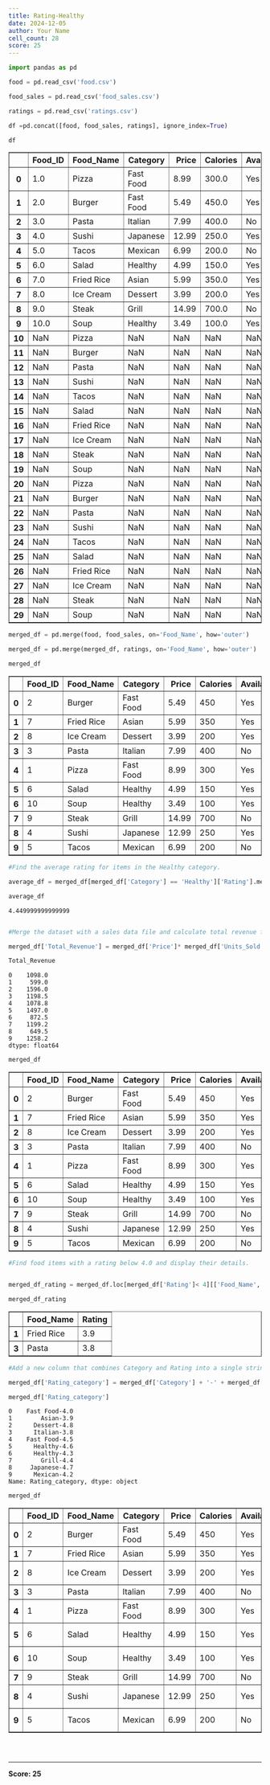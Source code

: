 ```yaml
---
title: Rating-Healthy
date: 2024-12-05
author: Your Name
cell_count: 28
score: 25
---
```


```python
import pandas as pd
```


```python
food = pd.read_csv('food.csv')
```


```python
food_sales = pd.read_csv('food_sales.csv')
```


```python
ratings = pd.read_csv('ratings.csv')
```


```python
df =pd.concat([food, food_sales, ratings], ignore_index=True)
```


```python
df
```




<div>
<style scoped>
    .dataframe tbody tr th:only-of-type {
        vertical-align: middle;
    }

    .dataframe tbody tr th {
        vertical-align: top;
    }

    .dataframe thead th {
        text-align: right;
    }
</style>
<table border="1" class="dataframe">
  <thead>
    <tr style="text-align: right;">
      <th></th>
      <th>Food_ID</th>
      <th>Food_Name</th>
      <th>Category</th>
      <th>Price</th>
      <th>Calories</th>
      <th>Available</th>
      <th>Units_Sold</th>
      <th>Rating</th>
    </tr>
  </thead>
  <tbody>
    <tr>
      <th>0</th>
      <td>1.0</td>
      <td>Pizza</td>
      <td>Fast Food</td>
      <td>8.99</td>
      <td>300.0</td>
      <td>Yes</td>
      <td>NaN</td>
      <td>NaN</td>
    </tr>
    <tr>
      <th>1</th>
      <td>2.0</td>
      <td>Burger</td>
      <td>Fast Food</td>
      <td>5.49</td>
      <td>450.0</td>
      <td>Yes</td>
      <td>NaN</td>
      <td>NaN</td>
    </tr>
    <tr>
      <th>2</th>
      <td>3.0</td>
      <td>Pasta</td>
      <td>Italian</td>
      <td>7.99</td>
      <td>400.0</td>
      <td>No</td>
      <td>NaN</td>
      <td>NaN</td>
    </tr>
    <tr>
      <th>3</th>
      <td>4.0</td>
      <td>Sushi</td>
      <td>Japanese</td>
      <td>12.99</td>
      <td>250.0</td>
      <td>Yes</td>
      <td>NaN</td>
      <td>NaN</td>
    </tr>
    <tr>
      <th>4</th>
      <td>5.0</td>
      <td>Tacos</td>
      <td>Mexican</td>
      <td>6.99</td>
      <td>200.0</td>
      <td>No</td>
      <td>NaN</td>
      <td>NaN</td>
    </tr>
    <tr>
      <th>5</th>
      <td>6.0</td>
      <td>Salad</td>
      <td>Healthy</td>
      <td>4.99</td>
      <td>150.0</td>
      <td>Yes</td>
      <td>NaN</td>
      <td>NaN</td>
    </tr>
    <tr>
      <th>6</th>
      <td>7.0</td>
      <td>Fried Rice</td>
      <td>Asian</td>
      <td>5.99</td>
      <td>350.0</td>
      <td>Yes</td>
      <td>NaN</td>
      <td>NaN</td>
    </tr>
    <tr>
      <th>7</th>
      <td>8.0</td>
      <td>Ice Cream</td>
      <td>Dessert</td>
      <td>3.99</td>
      <td>200.0</td>
      <td>Yes</td>
      <td>NaN</td>
      <td>NaN</td>
    </tr>
    <tr>
      <th>8</th>
      <td>9.0</td>
      <td>Steak</td>
      <td>Grill</td>
      <td>14.99</td>
      <td>700.0</td>
      <td>No</td>
      <td>NaN</td>
      <td>NaN</td>
    </tr>
    <tr>
      <th>9</th>
      <td>10.0</td>
      <td>Soup</td>
      <td>Healthy</td>
      <td>3.49</td>
      <td>100.0</td>
      <td>Yes</td>
      <td>NaN</td>
      <td>NaN</td>
    </tr>
    <tr>
      <th>10</th>
      <td>NaN</td>
      <td>Pizza</td>
      <td>NaN</td>
      <td>NaN</td>
      <td>NaN</td>
      <td>NaN</td>
      <td>120.0</td>
      <td>NaN</td>
    </tr>
    <tr>
      <th>11</th>
      <td>NaN</td>
      <td>Burger</td>
      <td>NaN</td>
      <td>NaN</td>
      <td>NaN</td>
      <td>NaN</td>
      <td>200.0</td>
      <td>NaN</td>
    </tr>
    <tr>
      <th>12</th>
      <td>NaN</td>
      <td>Pasta</td>
      <td>NaN</td>
      <td>NaN</td>
      <td>NaN</td>
      <td>NaN</td>
      <td>150.0</td>
      <td>NaN</td>
    </tr>
    <tr>
      <th>13</th>
      <td>NaN</td>
      <td>Sushi</td>
      <td>NaN</td>
      <td>NaN</td>
      <td>NaN</td>
      <td>NaN</td>
      <td>50.0</td>
      <td>NaN</td>
    </tr>
    <tr>
      <th>14</th>
      <td>NaN</td>
      <td>Tacos</td>
      <td>NaN</td>
      <td>NaN</td>
      <td>NaN</td>
      <td>NaN</td>
      <td>180.0</td>
      <td>NaN</td>
    </tr>
    <tr>
      <th>15</th>
      <td>NaN</td>
      <td>Salad</td>
      <td>NaN</td>
      <td>NaN</td>
      <td>NaN</td>
      <td>NaN</td>
      <td>300.0</td>
      <td>NaN</td>
    </tr>
    <tr>
      <th>16</th>
      <td>NaN</td>
      <td>Fried Rice</td>
      <td>NaN</td>
      <td>NaN</td>
      <td>NaN</td>
      <td>NaN</td>
      <td>100.0</td>
      <td>NaN</td>
    </tr>
    <tr>
      <th>17</th>
      <td>NaN</td>
      <td>Ice Cream</td>
      <td>NaN</td>
      <td>NaN</td>
      <td>NaN</td>
      <td>NaN</td>
      <td>400.0</td>
      <td>NaN</td>
    </tr>
    <tr>
      <th>18</th>
      <td>NaN</td>
      <td>Steak</td>
      <td>NaN</td>
      <td>NaN</td>
      <td>NaN</td>
      <td>NaN</td>
      <td>80.0</td>
      <td>NaN</td>
    </tr>
    <tr>
      <th>19</th>
      <td>NaN</td>
      <td>Soup</td>
      <td>NaN</td>
      <td>NaN</td>
      <td>NaN</td>
      <td>NaN</td>
      <td>250.0</td>
      <td>NaN</td>
    </tr>
    <tr>
      <th>20</th>
      <td>NaN</td>
      <td>Pizza</td>
      <td>NaN</td>
      <td>NaN</td>
      <td>NaN</td>
      <td>NaN</td>
      <td>NaN</td>
      <td>4.5</td>
    </tr>
    <tr>
      <th>21</th>
      <td>NaN</td>
      <td>Burger</td>
      <td>NaN</td>
      <td>NaN</td>
      <td>NaN</td>
      <td>NaN</td>
      <td>NaN</td>
      <td>4.0</td>
    </tr>
    <tr>
      <th>22</th>
      <td>NaN</td>
      <td>Pasta</td>
      <td>NaN</td>
      <td>NaN</td>
      <td>NaN</td>
      <td>NaN</td>
      <td>NaN</td>
      <td>3.8</td>
    </tr>
    <tr>
      <th>23</th>
      <td>NaN</td>
      <td>Sushi</td>
      <td>NaN</td>
      <td>NaN</td>
      <td>NaN</td>
      <td>NaN</td>
      <td>NaN</td>
      <td>4.7</td>
    </tr>
    <tr>
      <th>24</th>
      <td>NaN</td>
      <td>Tacos</td>
      <td>NaN</td>
      <td>NaN</td>
      <td>NaN</td>
      <td>NaN</td>
      <td>NaN</td>
      <td>4.2</td>
    </tr>
    <tr>
      <th>25</th>
      <td>NaN</td>
      <td>Salad</td>
      <td>NaN</td>
      <td>NaN</td>
      <td>NaN</td>
      <td>NaN</td>
      <td>NaN</td>
      <td>4.6</td>
    </tr>
    <tr>
      <th>26</th>
      <td>NaN</td>
      <td>Fried Rice</td>
      <td>NaN</td>
      <td>NaN</td>
      <td>NaN</td>
      <td>NaN</td>
      <td>NaN</td>
      <td>3.9</td>
    </tr>
    <tr>
      <th>27</th>
      <td>NaN</td>
      <td>Ice Cream</td>
      <td>NaN</td>
      <td>NaN</td>
      <td>NaN</td>
      <td>NaN</td>
      <td>NaN</td>
      <td>4.8</td>
    </tr>
    <tr>
      <th>28</th>
      <td>NaN</td>
      <td>Steak</td>
      <td>NaN</td>
      <td>NaN</td>
      <td>NaN</td>
      <td>NaN</td>
      <td>NaN</td>
      <td>4.4</td>
    </tr>
    <tr>
      <th>29</th>
      <td>NaN</td>
      <td>Soup</td>
      <td>NaN</td>
      <td>NaN</td>
      <td>NaN</td>
      <td>NaN</td>
      <td>NaN</td>
      <td>4.3</td>
    </tr>
  </tbody>
</table>
</div>




```python
merged_df = pd.merge(food, food_sales, on='Food_Name', how='outer')
```


```python
merged_df = pd.merge(merged_df, ratings, on='Food_Name', how='outer')
```


```python
merged_df
```




<div>
<style scoped>
    .dataframe tbody tr th:only-of-type {
        vertical-align: middle;
    }

    .dataframe tbody tr th {
        vertical-align: top;
    }

    .dataframe thead th {
        text-align: right;
    }
</style>
<table border="1" class="dataframe">
  <thead>
    <tr style="text-align: right;">
      <th></th>
      <th>Food_ID</th>
      <th>Food_Name</th>
      <th>Category</th>
      <th>Price</th>
      <th>Calories</th>
      <th>Available</th>
      <th>Units_Sold</th>
      <th>Rating</th>
    </tr>
  </thead>
  <tbody>
    <tr>
      <th>0</th>
      <td>2</td>
      <td>Burger</td>
      <td>Fast Food</td>
      <td>5.49</td>
      <td>450</td>
      <td>Yes</td>
      <td>200</td>
      <td>4.0</td>
    </tr>
    <tr>
      <th>1</th>
      <td>7</td>
      <td>Fried Rice</td>
      <td>Asian</td>
      <td>5.99</td>
      <td>350</td>
      <td>Yes</td>
      <td>100</td>
      <td>3.9</td>
    </tr>
    <tr>
      <th>2</th>
      <td>8</td>
      <td>Ice Cream</td>
      <td>Dessert</td>
      <td>3.99</td>
      <td>200</td>
      <td>Yes</td>
      <td>400</td>
      <td>4.8</td>
    </tr>
    <tr>
      <th>3</th>
      <td>3</td>
      <td>Pasta</td>
      <td>Italian</td>
      <td>7.99</td>
      <td>400</td>
      <td>No</td>
      <td>150</td>
      <td>3.8</td>
    </tr>
    <tr>
      <th>4</th>
      <td>1</td>
      <td>Pizza</td>
      <td>Fast Food</td>
      <td>8.99</td>
      <td>300</td>
      <td>Yes</td>
      <td>120</td>
      <td>4.5</td>
    </tr>
    <tr>
      <th>5</th>
      <td>6</td>
      <td>Salad</td>
      <td>Healthy</td>
      <td>4.99</td>
      <td>150</td>
      <td>Yes</td>
      <td>300</td>
      <td>4.6</td>
    </tr>
    <tr>
      <th>6</th>
      <td>10</td>
      <td>Soup</td>
      <td>Healthy</td>
      <td>3.49</td>
      <td>100</td>
      <td>Yes</td>
      <td>250</td>
      <td>4.3</td>
    </tr>
    <tr>
      <th>7</th>
      <td>9</td>
      <td>Steak</td>
      <td>Grill</td>
      <td>14.99</td>
      <td>700</td>
      <td>No</td>
      <td>80</td>
      <td>4.4</td>
    </tr>
    <tr>
      <th>8</th>
      <td>4</td>
      <td>Sushi</td>
      <td>Japanese</td>
      <td>12.99</td>
      <td>250</td>
      <td>Yes</td>
      <td>50</td>
      <td>4.7</td>
    </tr>
    <tr>
      <th>9</th>
      <td>5</td>
      <td>Tacos</td>
      <td>Mexican</td>
      <td>6.99</td>
      <td>200</td>
      <td>No</td>
      <td>180</td>
      <td>4.2</td>
    </tr>
  </tbody>
</table>
</div>




```python
#Find the average rating for items in the Healthy category.
```


```python
average_df = merged_df[merged_df['Category'] == 'Healthy']['Rating'].mean()
```


```python
average_df
```




    4.449999999999999




```python

```


```python
#Merge the dataset with a sales data file and calculate total revenue for each Category.
```


```python
merged_df['Total_Revenue'] = merged_df['Price']* merged_df['Units_Sold']
```


```python
Total_Revenue
```




    0    1098.0
    1     599.0
    2    1596.0
    3    1198.5
    4    1078.8
    5    1497.0
    6     872.5
    7    1199.2
    8     649.5
    9    1258.2
    dtype: float64




```python
merged_df
```




<div>
<style scoped>
    .dataframe tbody tr th:only-of-type {
        vertical-align: middle;
    }

    .dataframe tbody tr th {
        vertical-align: top;
    }

    .dataframe thead th {
        text-align: right;
    }
</style>
<table border="1" class="dataframe">
  <thead>
    <tr style="text-align: right;">
      <th></th>
      <th>Food_ID</th>
      <th>Food_Name</th>
      <th>Category</th>
      <th>Price</th>
      <th>Calories</th>
      <th>Available</th>
      <th>Units_Sold</th>
      <th>Rating</th>
      <th>Total_Revenue</th>
    </tr>
  </thead>
  <tbody>
    <tr>
      <th>0</th>
      <td>2</td>
      <td>Burger</td>
      <td>Fast Food</td>
      <td>5.49</td>
      <td>450</td>
      <td>Yes</td>
      <td>200</td>
      <td>4.0</td>
      <td>1098.0</td>
    </tr>
    <tr>
      <th>1</th>
      <td>7</td>
      <td>Fried Rice</td>
      <td>Asian</td>
      <td>5.99</td>
      <td>350</td>
      <td>Yes</td>
      <td>100</td>
      <td>3.9</td>
      <td>599.0</td>
    </tr>
    <tr>
      <th>2</th>
      <td>8</td>
      <td>Ice Cream</td>
      <td>Dessert</td>
      <td>3.99</td>
      <td>200</td>
      <td>Yes</td>
      <td>400</td>
      <td>4.8</td>
      <td>1596.0</td>
    </tr>
    <tr>
      <th>3</th>
      <td>3</td>
      <td>Pasta</td>
      <td>Italian</td>
      <td>7.99</td>
      <td>400</td>
      <td>No</td>
      <td>150</td>
      <td>3.8</td>
      <td>1198.5</td>
    </tr>
    <tr>
      <th>4</th>
      <td>1</td>
      <td>Pizza</td>
      <td>Fast Food</td>
      <td>8.99</td>
      <td>300</td>
      <td>Yes</td>
      <td>120</td>
      <td>4.5</td>
      <td>1078.8</td>
    </tr>
    <tr>
      <th>5</th>
      <td>6</td>
      <td>Salad</td>
      <td>Healthy</td>
      <td>4.99</td>
      <td>150</td>
      <td>Yes</td>
      <td>300</td>
      <td>4.6</td>
      <td>1497.0</td>
    </tr>
    <tr>
      <th>6</th>
      <td>10</td>
      <td>Soup</td>
      <td>Healthy</td>
      <td>3.49</td>
      <td>100</td>
      <td>Yes</td>
      <td>250</td>
      <td>4.3</td>
      <td>872.5</td>
    </tr>
    <tr>
      <th>7</th>
      <td>9</td>
      <td>Steak</td>
      <td>Grill</td>
      <td>14.99</td>
      <td>700</td>
      <td>No</td>
      <td>80</td>
      <td>4.4</td>
      <td>1199.2</td>
    </tr>
    <tr>
      <th>8</th>
      <td>4</td>
      <td>Sushi</td>
      <td>Japanese</td>
      <td>12.99</td>
      <td>250</td>
      <td>Yes</td>
      <td>50</td>
      <td>4.7</td>
      <td>649.5</td>
    </tr>
    <tr>
      <th>9</th>
      <td>5</td>
      <td>Tacos</td>
      <td>Mexican</td>
      <td>6.99</td>
      <td>200</td>
      <td>No</td>
      <td>180</td>
      <td>4.2</td>
      <td>1258.2</td>
    </tr>
  </tbody>
</table>
</div>




```python
#Find food items with a rating below 4.0 and display their details.
```


```python

```


```python
merged_df_rating = merged_df.loc[merged_df['Rating']< 4][['Food_Name','Rating']]
```


```python
merged_df_rating 
```




<div>
<style scoped>
    .dataframe tbody tr th:only-of-type {
        vertical-align: middle;
    }

    .dataframe tbody tr th {
        vertical-align: top;
    }

    .dataframe thead th {
        text-align: right;
    }
</style>
<table border="1" class="dataframe">
  <thead>
    <tr style="text-align: right;">
      <th></th>
      <th>Food_Name</th>
      <th>Rating</th>
    </tr>
  </thead>
  <tbody>
    <tr>
      <th>1</th>
      <td>Fried Rice</td>
      <td>3.9</td>
    </tr>
    <tr>
      <th>3</th>
      <td>Pasta</td>
      <td>3.8</td>
    </tr>
  </tbody>
</table>
</div>




```python
#Add a new column that combines Category and Rating into a single string.
```


```python
merged_df['Rating_category'] = merged_df['Category'] + '-' + merged_df['Rating'].astype(str)
```


```python
merged_df['Rating_category']
```




    0    Fast Food-4.0
    1        Asian-3.9
    2      Dessert-4.8
    3      Italian-3.8
    4    Fast Food-4.5
    5      Healthy-4.6
    6      Healthy-4.3
    7        Grill-4.4
    8     Japanese-4.7
    9      Mexican-4.2
    Name: Rating_category, dtype: object




```python
merged_df
```




<div>
<style scoped>
    .dataframe tbody tr th:only-of-type {
        vertical-align: middle;
    }

    .dataframe tbody tr th {
        vertical-align: top;
    }

    .dataframe thead th {
        text-align: right;
    }
</style>
<table border="1" class="dataframe">
  <thead>
    <tr style="text-align: right;">
      <th></th>
      <th>Food_ID</th>
      <th>Food_Name</th>
      <th>Category</th>
      <th>Price</th>
      <th>Calories</th>
      <th>Available</th>
      <th>Units_Sold</th>
      <th>Rating</th>
      <th>Total_Revenue</th>
      <th>new_colum</th>
      <th>Rating_category</th>
    </tr>
  </thead>
  <tbody>
    <tr>
      <th>0</th>
      <td>2</td>
      <td>Burger</td>
      <td>Fast Food</td>
      <td>5.49</td>
      <td>450</td>
      <td>Yes</td>
      <td>200</td>
      <td>4.0</td>
      <td>1098.0</td>
      <td>Fast Food-4.0</td>
      <td>Fast Food-4.0</td>
    </tr>
    <tr>
      <th>1</th>
      <td>7</td>
      <td>Fried Rice</td>
      <td>Asian</td>
      <td>5.99</td>
      <td>350</td>
      <td>Yes</td>
      <td>100</td>
      <td>3.9</td>
      <td>599.0</td>
      <td>Asian-3.9</td>
      <td>Asian-3.9</td>
    </tr>
    <tr>
      <th>2</th>
      <td>8</td>
      <td>Ice Cream</td>
      <td>Dessert</td>
      <td>3.99</td>
      <td>200</td>
      <td>Yes</td>
      <td>400</td>
      <td>4.8</td>
      <td>1596.0</td>
      <td>Dessert-4.8</td>
      <td>Dessert-4.8</td>
    </tr>
    <tr>
      <th>3</th>
      <td>3</td>
      <td>Pasta</td>
      <td>Italian</td>
      <td>7.99</td>
      <td>400</td>
      <td>No</td>
      <td>150</td>
      <td>3.8</td>
      <td>1198.5</td>
      <td>Italian-3.8</td>
      <td>Italian-3.8</td>
    </tr>
    <tr>
      <th>4</th>
      <td>1</td>
      <td>Pizza</td>
      <td>Fast Food</td>
      <td>8.99</td>
      <td>300</td>
      <td>Yes</td>
      <td>120</td>
      <td>4.5</td>
      <td>1078.8</td>
      <td>Fast Food-4.5</td>
      <td>Fast Food-4.5</td>
    </tr>
    <tr>
      <th>5</th>
      <td>6</td>
      <td>Salad</td>
      <td>Healthy</td>
      <td>4.99</td>
      <td>150</td>
      <td>Yes</td>
      <td>300</td>
      <td>4.6</td>
      <td>1497.0</td>
      <td>Healthy-4.6</td>
      <td>Healthy-4.6</td>
    </tr>
    <tr>
      <th>6</th>
      <td>10</td>
      <td>Soup</td>
      <td>Healthy</td>
      <td>3.49</td>
      <td>100</td>
      <td>Yes</td>
      <td>250</td>
      <td>4.3</td>
      <td>872.5</td>
      <td>Healthy-4.3</td>
      <td>Healthy-4.3</td>
    </tr>
    <tr>
      <th>7</th>
      <td>9</td>
      <td>Steak</td>
      <td>Grill</td>
      <td>14.99</td>
      <td>700</td>
      <td>No</td>
      <td>80</td>
      <td>4.4</td>
      <td>1199.2</td>
      <td>Grill-4.4</td>
      <td>Grill-4.4</td>
    </tr>
    <tr>
      <th>8</th>
      <td>4</td>
      <td>Sushi</td>
      <td>Japanese</td>
      <td>12.99</td>
      <td>250</td>
      <td>Yes</td>
      <td>50</td>
      <td>4.7</td>
      <td>649.5</td>
      <td>Japanese-4.7</td>
      <td>Japanese-4.7</td>
    </tr>
    <tr>
      <th>9</th>
      <td>5</td>
      <td>Tacos</td>
      <td>Mexican</td>
      <td>6.99</td>
      <td>200</td>
      <td>No</td>
      <td>180</td>
      <td>4.2</td>
      <td>1258.2</td>
      <td>Mexican-4.2</td>
      <td>Mexican-4.2</td>
    </tr>
  </tbody>
</table>
</div>




```python

```


```python

```


```python

```


---
**Score: 25**
